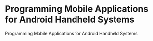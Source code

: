 Programming Mobile Applications for Android Handheld Systems
==============

Programming Mobile Applications for Android Handheld Systems

